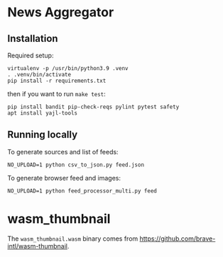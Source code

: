 # News Aggregator

## Installation

Required setup:

    virtualenv -p /usr/bin/python3.9 .venv
    . .venv/bin/activate
    pip install -r requirements.txt

then if you want to run `make test`:

    pip install bandit pip-check-reqs pylint pytest safety
    apt install yajl-tools

## Running locally

To generate sources and list of feeds:

    NO_UPLOAD=1 python csv_to_json.py feed.json

To generate browser feed and images:

    NO_UPLOAD=1 python feed_processor_multi.py feed

# wasm_thumbnail

The `wasm_thumbnail.wasm` binary comes from <https://github.com/brave-intl/wasm-thumbnail>.
